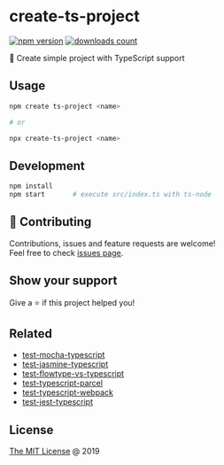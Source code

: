 # create-ts-project

[![npm version](https://badge.fury.io/js/create-ts-project.svg)](https://badge.fury.io/js/create-ts-project)
[![downloads count](https://img.shields.io/npm/dt/create-ts-project.svg)](https://www.npmjs.com/package/create-ts-project)

:hammer: Create simple project with TypeScript support

## Usage

```bash
npm create ts-project <name>

# or

npx create-ts-project <name>
```

## Development

```bash
npm install
npm start       # execute src/index.ts with ts-node
```

## 🤝 Contributing

Contributions, issues and feature requests are welcome!<br/>
Feel free to check [issues page](https://github.com/piecioshka/create-ts-project/issues/).

## Show your support

Give a ⭐️ if this project helped you!

## Related

* [test-mocha-typescript](https://github.com/piecioshka/test-mocha-typescript)
* [test-jasmine-typescript](https://github.com/piecioshka/test-jasmine-typescript)
* [test-flowtype-vs-typescript](https://github.com/piecioshka/test-flowtype-vs-typescript)
* [test-typescript-parcel](https://github.com/piecioshka/test-typescript-parcel)
* [test-typescript-webpack](https://github.com/piecioshka/test-typescript-webpack)
* [test-jest-typescript](https://github.com/piecioshka/test-jest-typescript)

## License

[The MIT License](http://piecioshka.mit-license.org) @ 2019
